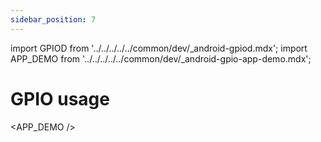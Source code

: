 ```yaml
---
sidebar_position: 7
---
```


import GPIOD from '../../../../../common/dev/\_android-gpiod.mdx';
import APP_DEMO from '../../../../../common/dev/\_android-gpio-app-demo.mdx';

# GPIO usage

<Tabs queryString="target">

<TabItem value="gpiod" label="GPOD command line control">

<GPIOD />

</TabItem>

<TabItem value="app" label="APP control">

<APP_DEMO />

</TabItem>

</Tabs>

